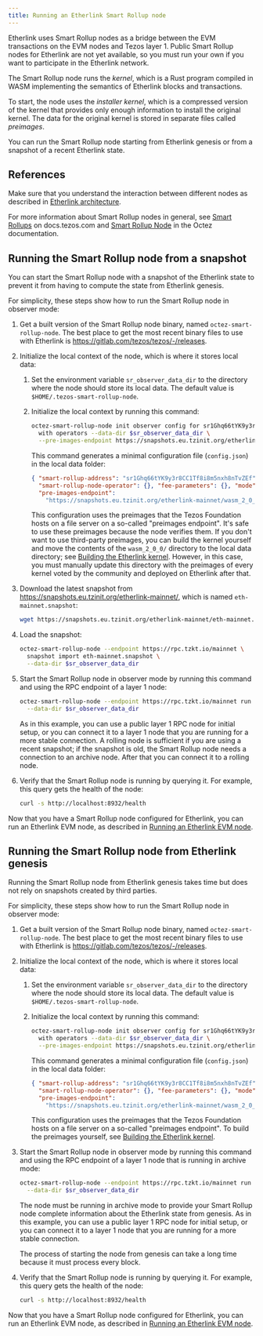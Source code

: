 ```yaml
---
title: Running an Etherlink Smart Rollup node
---
```


Etherlink uses Smart Rollup nodes as a bridge between the EVM transactions on the EVM nodes and Tezos layer 1.
Public Smart Rollup nodes for Etherlink are not yet available, so you must run your own if you want to participate in the Etherlink network.

The Smart Rollup node runs the _kernel_, which is a Rust program compiled in WASM implementing the semantics of Etherlink blocks and transactions.

To start, the node uses the _installer kernel_, which is a compressed version of the kernel that provides only enough information to install the original kernel.
The data for the original kernel is stored in separate files called _preimages_.

You can run the Smart Rollup node starting from Etherlink genesis or from a snapshot of a recent Etherlink state.

## References

Make sure that you understand the interaction between different nodes as described in [Etherlink architecture](/network/architecture).

For more information about Smart Rollup nodes in general, see [Smart Rollups](https://docs.tezos.com/architecture/smart-rollups) on docs.tezos.com and [Smart Rollup Node](https://tezos.gitlab.io/shell/smart_rollup_node.html) in the Octez documentation.

## Running the Smart Rollup node from a snapshot

You can start the Smart Rollup node with a snapshot of the Etherlink state to prevent it from having to compute the state from Etherlink genesis.

For simplicity, these steps show how to run the Smart Rollup node in observer mode:

1. Get a built version of the Smart Rollup node binary, named `octez-smart-rollup-node`.
The best place to get the most recent binary files to use with Etherlink is https://gitlab.com/tezos/tezos/-/releases.

1. Initialize the local context of the node, which is where it stores local data:

   1. Set the environment variable `sr_observer_data_dir` to the directory where the node should store its local data.
   The default value is `$HOME/.tezos-smart-rollup-node`.
   1. Initialize the local context by running this command:

      ```bash
      octez-smart-rollup-node init observer config for sr1Ghq66tYK9y3r8CC1Tf8i8m5nxh8nTvZEf \
        with operators --data-dir $sr_observer_data_dir \
        --pre-images-endpoint https://snapshots.eu.tzinit.org/etherlink-mainnet/wasm_2_0_0
      ```

      This command generates a minimal configuration file (`config.json`) in the local data folder:

      ```json
      { "smart-rollup-address": "sr1Ghq66tYK9y3r8CC1Tf8i8m5nxh8nTvZEf",
        "smart-rollup-node-operator": {}, "fee-parameters": {}, "mode": "observer",
        "pre-images-endpoint":
          "https://snapshots.eu.tzinit.org/etherlink-mainnet/wasm_2_0_0" }
      ```

      This configuration uses the preimages that the Tezos Foundation hosts on a file server on a so-called "preimages endpoint".
      It's safe to use these preimages because the node verifies them.
      If you don't want to use third-party preimages, you can build the kernel yourself and move the contents of the `wasm_2_0_0/` directory to the local data directory; see [Building the Etherlink kernel](/network/building-kernel).
      However, in this case, you must manually update this directory with the preimages of every kernel voted by the community and deployed on Etherlink after that.

1. Download the latest snapshot from https://snapshots.eu.tzinit.org/etherlink-mainnet/, which is named `eth-mainnet.snapshot`:

   ```bash
   wget https://snapshots.eu.tzinit.org/etherlink-mainnet/eth-mainnet.snapshot
   ```

1. Load the snapshot:

   ```bash
   octez-smart-rollup-node --endpoint https://rpc.tzkt.io/mainnet \
     snapshot import eth-mainnet.snapshot \
     --data-dir $sr_observer_data_dir
   ```

1. Start the Smart Rollup node in observer mode by running this command and using the RPC endpoint of a layer 1 node:

   ```bash
   octez-smart-rollup-node --endpoint https://rpc.tzkt.io/mainnet run \
     --data-dir $sr_observer_data_dir
   ```

   As in this example, you can use a public layer 1 RPC node for initial setup, or you can connect it to a layer 1 node that you are running for a more stable connection.
   A rolling node is sufficient if you are using a recent snapshot; if the snapshot is old, the Smart Rollup node needs a connection to an archive node.
   After that you can connect it to a rolling node.

1. Verify that the Smart Rollup node is running by querying it.
For example, this query gets the health of the node:

   ```bash
   curl -s http://localhost:8932/health
   ```

Now that you have a Smart Rollup node configured for Etherlink, you can run an Etherlink EVM node, as described in [Running an Etherlink EVM node](./evm-nodes).

## Running the Smart Rollup node from Etherlink genesis

Running the Smart Rollup node from Etherlink genesis takes time but does not rely on snapshots created by third parties.

For simplicity, these steps show how to run the Smart Rollup node in observer mode:

1. Get a built version of the Smart Rollup node binary, named `octez-smart-rollup-node`.
The best place to get the most recent binary files to use with Etherlink is https://gitlab.com/tezos/tezos/-/releases.

1. Initialize the local context of the node, which is where it stores local data:

   1. Set the environment variable `sr_observer_data_dir` to the directory where the node should store its local data.
   The default value is `$HOME/.tezos-smart-rollup-node`.
   1. Initialize the local context by running this command:

      ```bash
      octez-smart-rollup-node init observer config for sr1Ghq66tYK9y3r8CC1Tf8i8m5nxh8nTvZEf \
        with operators --data-dir $sr_observer_data_dir \
        --pre-images-endpoint https://snapshots.eu.tzinit.org/etherlink-mainnet/wasm_2_0_0
      ```

      This command generates a minimal configuration file (`config.json`) in the local data folder:

      ```json
      { "smart-rollup-address": "sr1Ghq66tYK9y3r8CC1Tf8i8m5nxh8nTvZEf",
        "smart-rollup-node-operator": {}, "fee-parameters": {}, "mode": "observer",
        "pre-images-endpoint":
          "https://snapshots.eu.tzinit.org/etherlink-mainnet/wasm_2_0_0" }
      ```

      This configuration uses the preimages that the Tezos Foundation hosts on a file server on a so-called "preimages endpoint".
      To build the preimages yourself, see [Building the Etherlink kernel](./building-kernel).

1. Start the Smart Rollup node in observer mode by running this command and using the RPC endpoint of a layer 1 node that is running in archive mode:

   ```bash
   octez-smart-rollup-node --endpoint https://rpc.tzkt.io/mainnet run \
     --data-dir $sr_observer_data_dir
   ```

   The node must be running in archive mode to provide your Smart Rollup node complete information about the Etherlink state from genesis.
   As in this example, you can use a public layer 1 RPC node for initial setup, or you can connect it to a layer 1 node that you are running for a more stable connection.

   The process of starting the node from genesis can take a long time because it must process every block.

1. Verify that the Smart Rollup node is running by querying it.
For example, this query gets the health of the node:

   ```bash
   curl -s http://localhost:8932/health
   ```

Now that you have a Smart Rollup node configured for Etherlink, you can run an Etherlink EVM node, as described in [Running an Etherlink EVM node](./evm-nodes).
